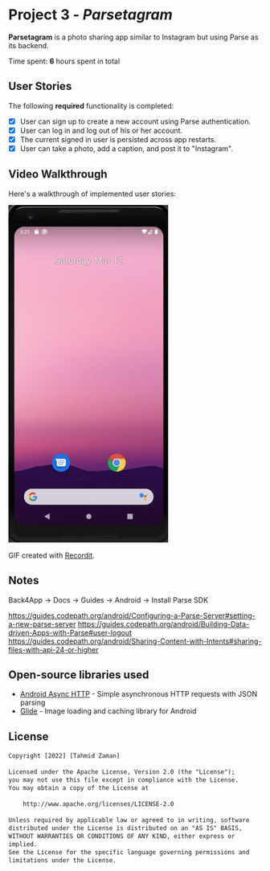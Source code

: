 # Project 3 - *Parsetagram*

**Parsetagram** is a photo sharing app similar to Instagram but using Parse as its backend.

Time spent: **6** hours spent in total

## User Stories

The following **required** functionality is completed:

- [x] User can sign up to create a new account using Parse authentication.
- [x] User can log in and log out of his or her account.
- [x] The current signed in user is persisted across app restarts.
- [x] User can take a photo, add a caption, and post it to "Instagram".

<!---
The following **optional** features are implemented:

- [ ] User sees app icon in home screen and styled bottom navigation view
- [ ] Style the feed to look like the real Instagram feed.
- [ ] After the user submits a new post, show an indeterminate progress bar while the post is being uploaded to Parse.

The following **additional** features are implemented:

- [ ] List anything else that you can get done to improve the app functionality!

-->
## Video Walkthrough

Here's a walkthrough of implemented user stories:

![image walktrough](./image/v1.gif)

GIF created with [Recordit](https://recordit.co/).


## Notes

Back4App -> Docs -> Guides -> Android -> Install Parse SDK

https://guides.codepath.org/android/Configuring-a-Parse-Server#setting-a-new-parse-server
https://guides.codepath.org/android/Building-Data-driven-Apps-with-Parse#user-logout
https://guides.codepath.org/android/Sharing-Content-with-Intents#sharing-files-with-api-24-or-higher

## Open-source libraries used

- [Android Async HTTP](https://github.com/codepath/CPAsyncHttpClient) - Simple asynchronous HTTP requests with JSON parsing
- [Glide](https://github.com/bumptech/glide) - Image loading and caching library for Android

## License

    Copyright [2022] [Tahmid Zaman]

    Licensed under the Apache License, Version 2.0 (the "License");
    you may not use this file except in compliance with the License.
    You may obtain a copy of the License at

        http://www.apache.org/licenses/LICENSE-2.0

    Unless required by applicable law or agreed to in writing, software
    distributed under the License is distributed on an "AS IS" BASIS,
    WITHOUT WARRANTIES OR CONDITIONS OF ANY KIND, either express or implied.
    See the License for the specific language governing permissions and
    limitations under the License.